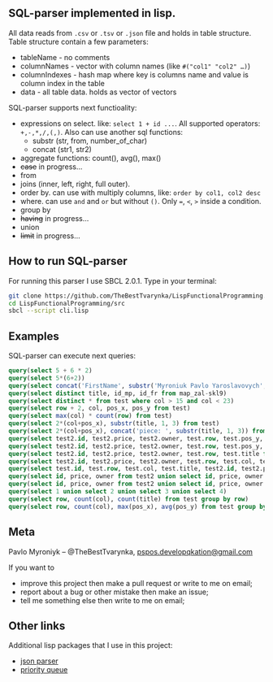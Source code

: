 ## SQL-parser implemented in lisp.

All data reads from `.csv` or `.tsv` or `.json` file and holds in table structure.
Table structure contain a few parameters:
* tableName - no comments
* columnNames - vector with column names (like `#("col1" "col2" …)`)
* columnIndexes - hash map where key is columns name and value is column index in the table
* data - all table data. holds as vector of vectors

SQL-parser supports next functioality:
* expressions on select. like: `select 1 + id ...`. All supported operators: `+,-,*,/,(,)`. Also can use another sql functions:
    - substr (str, from, number_of_char)
    - concat (str1, str2)
* aggregate functions: count(), avg(), max()
* ~~case~~ in progress...
* from
* joins (inner, left, right, full outer).
* order by. can use with multiply columns, like: `order by col1, col2 desc`
* where. can use `and` and `or` but without `()`. Only `=`, `<`, `>` inside a condition.
* group by
* ~~having~~ in progress...
* union
* ~~limit~~ in progress...

## How to run SQL-parser
For running this parser I use SBCL 2.0.1.
Type in your terminal:
```bash
git clone https://github.com/TheBestTvarynka/LispFunctionalProgramming.git
cd LispFunctionalProgramming/src
sbcl --script cli.lisp
```

## Examples
SQL-parser can execute next queries:
```sql
query(select 5 + 6 * 2)
query(select 5*(6+2))
query(select concat('FirstName', substr('Myroniuk Pavlo Yaroslavovych', 8, 6)))
query(select distinct title, id_mp, id_fr from map_zal-skl9)
query(select distinct * from test where col > 15 and col < 23)
query(select row + 2, col, pos_x, pos_y from test)
query(select max(col) * count(row) from test)
query(select 2*(col+pos_x), substr(title, 1, 3) from test)
query(select 2*(col+pos_x), concat('piece: ', substr(title, 1, 3)) from test)
query(select test2.id, test2.price, test2.owner, test.row, test.pos_y, test.title from test2 left join test on test.id = test2.id)
query(select test2.id, test2.price, test2.owner, test.row, test.pos_y, test.title from test2 left join test on test.id = test2.id order by test2.price)
query(select test2.id, test2.price, test2.owner, test.row, test.title from test2 left join test on test.id = test2.id where test2.id < 5 order by test2.price desc)
query(select test2.id, test2.price, test2.owner, test.row, test.col, test.pos_x, test.title from test2 inner join test on test.id = test2.id)
query(select test.id, test.row, test.col, test.title, test2.id, test2.price, test2.owner from test full outer join test2 on test.id = test2.id)
query(select id, price, owner from test2 union select id, price, owner from test3)
query(select id, price, owner from test2 union select id, price, owner from test3 union select id, price, owner from test4)
query(select 1 union select 2 union select 3 union select 4)
query(select row, count(col), count(title) from test group by row)
query(select row, count(col), max(pos_x), avg(pos_y) from test group by row)
```

## Meta

Pavlo Myroniyk – @TheBestTvarynka, [pspos.developqkation@gmail.com](mailto:pspos.developqkation@gmail.com)

If you want to
* improve this project then make a pull request or write to me on email;
* report about a bug or other mistake then make an issue;
* tell me something else then write to me on email;

## Other links
Additional lisp packages that I use in this project:
* [json parser](https://github.com/hankhero/cl-json)
* [priority queue](https://github.com/dsorokin/priority-queue)

